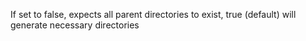 If set to false, expects all parent directories to exist, true (default) will generate necessary directories
